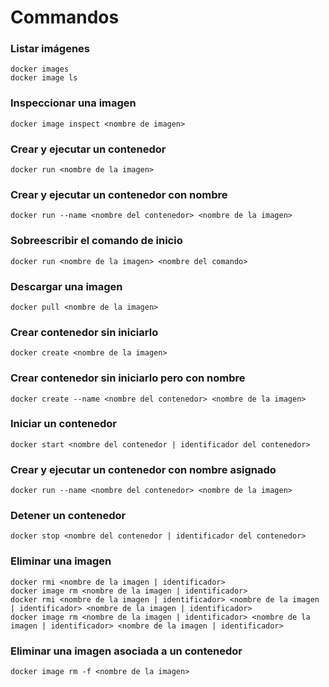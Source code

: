# Commandos

### Listar imágenes

```
docker images
docker image ls
```

### Inspeccionar una imagen

```
docker image inspect <nombre de imagen>
```

### Crear y ejecutar un contenedor

```
docker run <nombre de la imagen>
```

### Crear y ejecutar un contenedor con nombre

```
docker run --name <nombre del contenedor> <nombre de la imagen>
```

### Sobreescribir el comando de inicio

```
docker run <nombre de la imagen> <nombre del comando>
```

### Descargar una imagen

```
docker pull <nombre de la imagen>
```

### Crear contenedor sin iniciarlo

```
docker create <nombre de la imagen>
```

### Crear contenedor sin iniciarlo pero con nombre

```
docker create --name <nombre del contenedor> <nombre de la imagen>
```

### Iniciar un contenedor

```
docker start <nombre del contenedor | identificador del contenedor>
```

### Crear y ejecutar un contenedor con nombre asignado

```
docker run --name <nombre del contenedor> <nombre de la imagen>
```

### Detener un contenedor

```
docker stop <nombre del contenedor | identificador del contenedor>
```

### Eliminar una imagen

```
docker rmi <nombre de la imagen | identificador>
docker image rm <nombre de la imagen | identificador>
docker rmi <nombre de la imagen | identificador> <nombre de la imagen | identificador> <nombre de la imagen | identificador>
docker image rm <nombre de la imagen | identificador> <nombre de la imagen | identificador> <nombre de la imagen | identificador>
```

### Eliminar una imagen asociada a un contenedor

```
docker image rm -f <nombre de la imagen>
```
